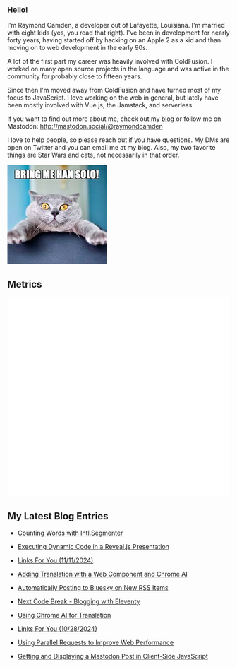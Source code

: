 ### Hello!

I'm Raymond Camden, a developer out of Lafayette, Louisiana. I'm married with eight kids (yes, you read that right). I've been in development for nearly forty years, having started off by hacking on an Apple 2 as a kid and than moving on to web development in the early 90s.

A lot of the first part my career was heavily involved with ColdFusion. I worked on many open source projects in the language and was active in the community for probably close to fifteen years. 

Since then I'm moved away from ColdFusion and have turned most of my focus to JavaScript. I love working on the web in general, but lately have been mostly involved with Vue.js, the Jamstack, and serverless. 

If you want to find out more about me, check out my [blog](https://www.raymondcamden.com) or follow me on Mastodon: <http://mastodon.social/@raymondcamden>

I love to help people, so please reach out if you have questions. My DMs are open on Twitter and you can email me at my blog. Also, my two favorite things are Star Wars and cats, not necessarily in that order.

![Star Wars cat](https://raw.githubusercontent.com/cfjedimaster/cfjedimaster/master/cat.jpg)

## Metrics

<picture>
  <img src="/github-metrics.svg" alt="Metrics">
</picture>

<!-- RSS -->
## My Latest Blog Entries

* [Counting Words with Intl.Segmenter](https://www.raymondcamden.com/2024/11/20/counting-words-with-intlsegmenter)

* [Executing Dynamic Code in a Reveal.js Presentation](https://www.raymondcamden.com/2024/11/12/executing-dynamic-code-in-a-revealjs-presentation)

* [Links For You (11/11/2024)](https://www.raymondcamden.com/2024/11/11/links-for-you)

* [Adding Translation with a Web Component and Chrome AI](https://www.raymondcamden.com/2024/11/07/adding-translation-with-a-web-component-and-chrome-ai)

* [Automatically Posting to Bluesky on New RSS Items](https://www.raymondcamden.com/2024/11/05/automatically-posting-to-bluesky-on-new-rss-items)

* [Next Code Break - Blogging with Eleventy](https://www.raymondcamden.com/2024/11/04/next-code-break-blogging-with-eleventy)

* [Using Chrome AI for Translation](https://www.raymondcamden.com/2024/10/29/using-chrome-ai-for-translation)

* [Links For You (10/28/2024)](https://www.raymondcamden.com/2024/10/28/links-for-you-10282024)

* [Using Parallel Requests to Improve Web Performance](https://www.raymondcamden.com/2024/10/25/using-parallel-requests-to-improve-web-performance)

* [Getting and Displaying a Mastodon Post in Client-Side JavaScript](https://www.raymondcamden.com/2024/10/23/getting-and-displaying-a-mastodon-post-in-client-side-javascript)

<!-- ENDRSS -->

